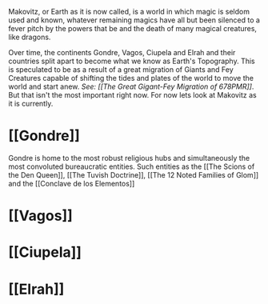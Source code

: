 Makovitz, or Earth as it is now called, is a world in which magic is seldom used and known, whatever remaining magics have all but been silenced to a fever pitch by the powers that be and the death of many magical creatures, like dragons. 

Over time, the continents Gondre, Vagos, Ciupela and Elrah and their countries split apart to become what we know as Earth's Topography. This is speculated to be as a result of a great migration of Giants and Fey Creatures capable of shifting the tides and plates of the world to move the world and start anew. *See: [[The Great Gigant-Fey Migration of 678PMR]]*. But that isn't the most important right now. For now lets look at Makovitz as it is currently.



# [[Gondre]] 

Gondre is home to the most robust religious hubs and simultaneously the most convoluted bureaucratic entities. Such entities as the [[The Scions of the Den Queen]], [[The Tuvish Doctrine]], [[The 12 Noted Families of Glom]] and the [[Conclave de los Elementos]] 



# [[Vagos]] 



# [[Ciupela]]


# [[Elrah]] 